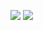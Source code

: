 ![](https://github.com/pkomuda/securental/workflows/Test%20and%20deploy%20backend%20to%20Heroku/badge.svg)
![](https://github.com/pkomuda/securental/workflows/Deploy%20frontend%20to%20Heroku/badge.svg)

